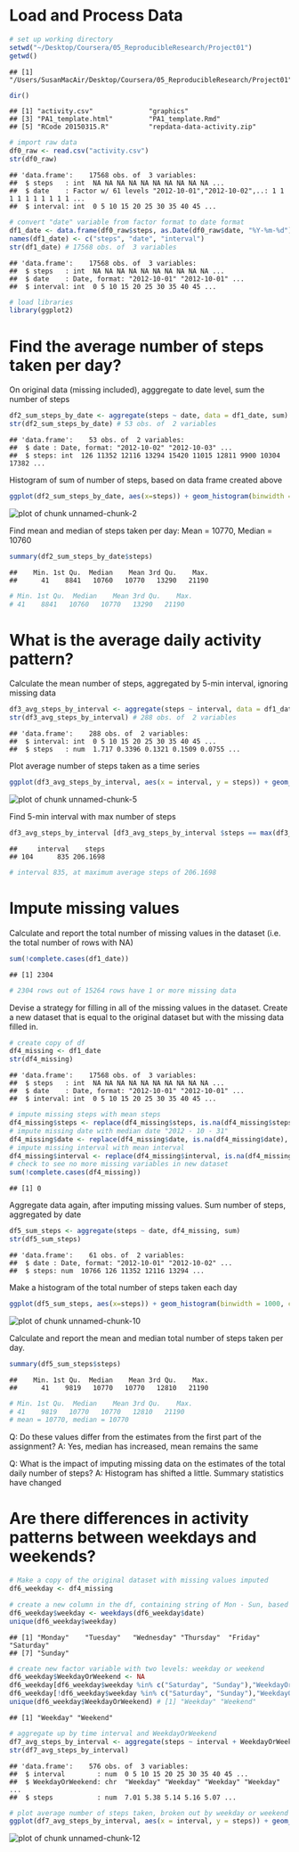 # Load and Process Data


```r
# set up working directory
setwd("~/Desktop/Coursera/05_ReproducibleResearch/Project01")
getwd()
```

```
## [1] "/Users/SusanMacAir/Desktop/Coursera/05_ReproducibleResearch/Project01"
```

```r
dir()
```

```
## [1] "activity.csv"              "graphics"                 
## [3] "PA1_template.html"         "PA1_template.Rmd"         
## [5] "RCode 20150315.R"          "repdata-data-activity.zip"
```

```r
# import raw data
df0_raw <- read.csv("activity.csv")
str(df0_raw)
```

```
## 'data.frame':	17568 obs. of  3 variables:
##  $ steps   : int  NA NA NA NA NA NA NA NA NA NA ...
##  $ date    : Factor w/ 61 levels "2012-10-01","2012-10-02",..: 1 1 1 1 1 1 1 1 1 1 ...
##  $ interval: int  0 5 10 15 20 25 30 35 40 45 ...
```

```r
# convert "date" variable from factor format to date format
df1_date <- data.frame(df0_raw$steps, as.Date(df0_raw$date, "%Y-%m-%d"), df0_raw$interval)
names(df1_date) <- c("steps", "date", "interval")
str(df1_date) # 17568 obs. of  3 variables
```

```
## 'data.frame':	17568 obs. of  3 variables:
##  $ steps   : int  NA NA NA NA NA NA NA NA NA NA ...
##  $ date    : Date, format: "2012-10-01" "2012-10-01" ...
##  $ interval: int  0 5 10 15 20 25 30 35 40 45 ...
```

```r
# load libraries
library(ggplot2)
```


# Find the average number of steps taken per day?

On original data (missing included), agggregate to date level, sum the number of steps

```r
df2_sum_steps_by_date <- aggregate(steps ~ date, data = df1_date, sum)
str(df2_sum_steps_by_date) # 53 obs. of  2 variables
```

```
## 'data.frame':	53 obs. of  2 variables:
##  $ date : Date, format: "2012-10-02" "2012-10-03" ...
##  $ steps: int  126 11352 12116 13294 15420 11015 12811 9900 10304 17382 ...
```

Histogram of sum of number of steps, based on data frame created above

```r
ggplot(df2_sum_steps_by_date, aes(x=steps)) + geom_histogram(binwidth = 1000, colour="black", fill="white")
```

![plot of chunk unnamed-chunk-2](figure/unnamed-chunk-2-1.png) 

Find mean and median of steps taken per day:
Mean = 10770, Median = 10760

```r
summary(df2_sum_steps_by_date$steps) 
```

```
##    Min. 1st Qu.  Median    Mean 3rd Qu.    Max. 
##      41    8841   10760   10770   13290   21190
```

```r
# Min. 1st Qu.  Median    Mean 3rd Qu.    Max. 
# 41    8841   10760   10770   13290   21190 
```


# What is the average daily activity pattern?

Calculate the mean number of steps, aggregated by 5-min interval, ignoring missing data

```r
df3_avg_steps_by_interval <- aggregate(steps ~ interval, data = df1_date, mean)
str(df3_avg_steps_by_interval) # 288 obs. of  2 variables
```

```
## 'data.frame':	288 obs. of  2 variables:
##  $ interval: int  0 5 10 15 20 25 30 35 40 45 ...
##  $ steps   : num  1.717 0.3396 0.1321 0.1509 0.0755 ...
```

Plot average number of steps taken as a time series

```r
ggplot(df3_avg_steps_by_interval, aes(x = interval, y = steps)) + geom_line()
```

![plot of chunk unnamed-chunk-5](figure/unnamed-chunk-5-1.png) 

Find 5-min interval with max number of steps

```r
df3_avg_steps_by_interval [df3_avg_steps_by_interval $steps == max(df3_avg_steps_by_interval $steps),]
```

```
##     interval    steps
## 104      835 206.1698
```

```r
# interval 835, at maximum average steps of 206.1698
```


# Impute missing values

Calculate and report the total number of missing values in the dataset (i.e. the total number of rows with NA)

```r
sum(!complete.cases(df1_date))
```

```
## [1] 2304
```

```r
# 2304 rows out of 15264 rows have 1 or more missing data
```

Devise a strategy for filling in all of the missing values in the dataset. Create a new dataset that is equal to the original dataset but with the missing data filled in.

```r
# create copy of df
df4_missing <- df1_date
str(df4_missing)
```

```
## 'data.frame':	17568 obs. of  3 variables:
##  $ steps   : int  NA NA NA NA NA NA NA NA NA NA ...
##  $ date    : Date, format: "2012-10-01" "2012-10-01" ...
##  $ interval: int  0 5 10 15 20 25 30 35 40 45 ...
```

```r
# impute missing steps with mean steps
df4_missing$steps <- replace(df4_missing$steps, is.na(df4_missing$steps), mean(df4_missing$steps, na.rm = TRUE))
# impute missing date with median date "2012 - 10 - 31"
df4_missing$date <- replace(df4_missing$date, is.na(df4_missing$date), median(df4_missing$date, na.rm = TRUE))
# impute missing interval with mean interval
df4_missing$interval <- replace(df4_missing$interval, is.na(df4_missing$interval), mean(df4_missing$interval, na.rm = TRUE))
# check to see no more missing variables in new dataset
sum(!complete.cases(df4_missing))  
```

```
## [1] 0
```

Aggregate data again, after imputing missing values.  Sum number of steps, aggregated by date

```r
df5_sum_steps <- aggregate(steps ~ date, df4_missing, sum)
str(df5_sum_steps)
```

```
## 'data.frame':	61 obs. of  2 variables:
##  $ date : Date, format: "2012-10-01" "2012-10-02" ...
##  $ steps: num  10766 126 11352 12116 13294 ...
```

Make a histogram of the total number of steps taken each day

```r
ggplot(df5_sum_steps, aes(x=steps)) + geom_histogram(binwidth = 1000, colour="black", fill="white")
```

![plot of chunk unnamed-chunk-10](figure/unnamed-chunk-10-1.png) 

Calculate and report the mean and median total number of steps taken per day. 

```r
summary(df5_sum_steps$steps)
```

```
##    Min. 1st Qu.  Median    Mean 3rd Qu.    Max. 
##      41    9819   10770   10770   12810   21190
```

```r
# Min. 1st Qu.  Median    Mean 3rd Qu.    Max. 
# 41    9819   10770   10770   12810   21190 
# mean = 10770, median = 10770
```

Q: Do these values differ from the estimates from the first part of the assignment? 
A: Yes, median has increased, mean remains the same

Q: What is the impact of imputing missing data on the estimates of the total daily number of steps?
A: Histogram has shifted a little. Summary statistics have changed



# Are there differences in activity patterns between weekdays and weekends?


```r
# Make a copy of the original dataset with missing values imputed
df6_weekday <- df4_missing

# create a new column in the df, containing string of Mon - Sun, based on date variable
df6_weekday$weekday <- weekdays(df6_weekday$date)
unique(df6_weekday$weekday)
```

```
## [1] "Monday"    "Tuesday"   "Wednesday" "Thursday"  "Friday"    "Saturday" 
## [7] "Sunday"
```

```r
# create new factor variable with two levels: weekday or weekend
df6_weekday$WeekdayOrWeekend <- NA
df6_weekday[df6_weekday$weekday %in% c("Saturday", "Sunday"),"WeekdayOrWeekend"] <- "Weekend"
df6_weekday[!df6_weekday$weekday %in% c("Saturday", "Sunday"),"WeekdayOrWeekend"] <- "Weekday"
unique(df6_weekday$WeekdayOrWeekend) # [1] "Weekday" "Weekend"
```

```
## [1] "Weekday" "Weekend"
```

```r
# aggregate up by time interval and WeekdayOrWeekend
df7_avg_steps_by_interval <- aggregate(steps ~ interval + WeekdayOrWeekend, data = df6_weekday, mean)
str(df7_avg_steps_by_interval)
```

```
## 'data.frame':	576 obs. of  3 variables:
##  $ interval        : num  0 5 10 15 20 25 30 35 40 45 ...
##  $ WeekdayOrWeekend: chr  "Weekday" "Weekday" "Weekday" "Weekday" ...
##  $ steps           : num  7.01 5.38 5.14 5.16 5.07 ...
```

```r
# plot average number of steps taken, broken out by weekday or weekend
ggplot(df7_avg_steps_by_interval, aes(x = interval, y = steps)) + geom_line() + facet_grid(WeekdayOrWeekend ~.)
```

![plot of chunk unnamed-chunk-12](figure/unnamed-chunk-12-1.png) 

